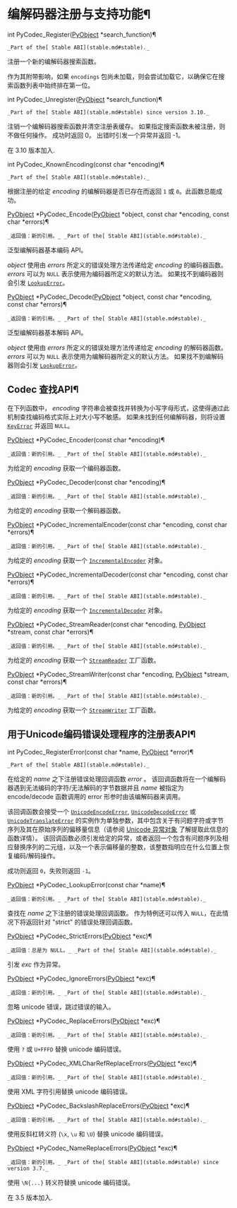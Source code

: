# 编解码器注册与支持功能¶

int PyCodec_Register([PyObject](structures.md#c.PyObject "PyObject") *search_function)¶  

    _Part of the[ Stable ABI](stable.md#stable)._

注册一个新的编解码器搜索函数。

作为其附带影响，如果 `encodings` 包尚未加载，则会尝试加载它，以确保它在搜索函数列表中始终排在第一位。

int PyCodec_Unregister([PyObject](structures.md#c.PyObject "PyObject") *search_function)¶  

    _Part of the[ Stable ABI](stable.md#stable) since version 3.10._

注销一个编解码器搜索函数并清空注册表缓存。 如果指定搜索函数未被注册，则不做任何操作。 成功时返回 0。 出错时引发一个异常并返回 -1。

在 3.10 版本加入.

int PyCodec_KnownEncoding(const char *encoding)¶  

    _Part of the[ Stable ABI](stable.md#stable)._

根据注册的给定 _encoding_ 的编解码器是否已存在而返回 `1` 或 `0`。此函数总能成功。

[PyObject](structures.md#c.PyObject "PyObject") *PyCodec_Encode([PyObject](structures.md#c.PyObject "PyObject") *object, const char *encoding, const char *errors)¶  

    _返回值：新的引用。_ _Part of the[ Stable ABI](stable.md#stable)._

泛型编解码器基本编码 API。

_object_ 使用由 _errors_ 所定义的错误处理方法传递给定 _encoding_ 的编码器函数。 _errors_ 可以为 `NULL` 表示使用为编码器所定义的默认方法。 如果找不到编码器则会引发 [`LookupError`](3.标准库/exceptions.md#LookupError "LookupError")。

[PyObject](structures.md#c.PyObject "PyObject") *PyCodec_Decode([PyObject](structures.md#c.PyObject "PyObject") *object, const char *encoding, const char *errors)¶  

    _返回值：新的引用。_ _Part of the[ Stable ABI](stable.md#stable)._

泛型编解码器基本解码 API。

_object_ 使用由 _errors_ 所定义的错误处理方法传递给定 _encoding_ 的解码器函数。 _errors_ 可以为 `NULL` 表示使用为编解码器所定义的默认方法。 如果找不到编解码器则会引发 [`LookupError`](3.标准库/exceptions.md#LookupError "LookupError")。

## Codec 查找API¶

在下列函数中， _encoding_ 字符串会被查找并转换为小写字母形式，这使得通过此机制查找编码格式实际上对大小写不敏感。 如果未找到任何编解码器，则将设置 [`KeyError`](3.标准库/exceptions.md#KeyError "KeyError") 并返回 `NULL`。

[PyObject](structures.md#c.PyObject "PyObject") *PyCodec_Encoder(const char *encoding)¶  

    _返回值：新的引用。_ _Part of the[ Stable ABI](stable.md#stable)._

为给定的 _encoding_ 获取一个编码器函数。

[PyObject](structures.md#c.PyObject "PyObject") *PyCodec_Decoder(const char *encoding)¶  

    _返回值：新的引用。_ _Part of the[ Stable ABI](stable.md#stable)._

为给定的 _encoding_ 获取一个解码器函数。

[PyObject](structures.md#c.PyObject "PyObject") *PyCodec_IncrementalEncoder(const char *encoding, const char *errors)¶  

    _返回值：新的引用。_ _Part of the[ Stable ABI](stable.md#stable)._

为给定的 _encoding_ 获取一个 [`IncrementalEncoder`](codecs.md#codecs.IncrementalEncoder "codecs.IncrementalEncoder") 对象。

[PyObject](structures.md#c.PyObject "PyObject") *PyCodec_IncrementalDecoder(const char *encoding, const char *errors)¶  

    _返回值：新的引用。_ _Part of the[ Stable ABI](stable.md#stable)._

为给定的 _encoding_ 获取一个 [`IncrementalDecoder`](codecs.md#codecs.IncrementalDecoder "codecs.IncrementalDecoder") 对象。

[PyObject](structures.md#c.PyObject "PyObject") *PyCodec_StreamReader(const char *encoding, [PyObject](structures.md#c.PyObject "PyObject") *stream, const char *errors)¶  

    _返回值：新的引用。_ _Part of the[ Stable ABI](stable.md#stable)._

为给定的 _encoding_ 获取一个 [`StreamReader`](codecs.md#codecs.StreamReader "codecs.StreamReader") 工厂函数。

[PyObject](structures.md#c.PyObject "PyObject") *PyCodec_StreamWriter(const char *encoding, [PyObject](structures.md#c.PyObject "PyObject") *stream, const char *errors)¶  

    _返回值：新的引用。_ _Part of the[ Stable ABI](stable.md#stable)._

为给定的 _encoding_ 获取一个 [`StreamWriter`](codecs.md#codecs.StreamWriter "codecs.StreamWriter") 工厂函数。

## 用于Unicode编码错误处理程序的注册表API¶

int PyCodec_RegisterError(const char *name, [PyObject](structures.md#c.PyObject "PyObject") *error)¶  

    _Part of the[ Stable ABI](stable.md#stable)._

在给定的 _name_ 之下注册错误处理回调函数 _error_ 。 该回调函数将在一个编解码器遇到无法编码的字符/无法解码的字节数据并且 _name_ 被指定为 encode/decode 函数调用的 error 形参时由该编解码器来调用。

该回调函数会接受一个 [`UnicodeEncodeError`](3.标准库/exceptions.md#UnicodeEncodeError "UnicodeEncodeError"), [`UnicodeDecodeError`](3.标准库/exceptions.md#UnicodeDecodeError "UnicodeDecodeError") 或 [`UnicodeTranslateError`](3.标准库/exceptions.md#UnicodeTranslateError "UnicodeTranslateError") 的实例作为单独参数，其中包含关于有问题字符或字节序列及其在原始序列的偏移量信息（请参阅 [Unicode 异常对象](10.C%20API接口/exceptions.md#unicodeexceptions) 了解提取此信息的函数详情）。 该回调函数必须引发给定的异常，或者返回一个包含有问题序列及相应替换序列的二元组，以及一个表示偏移量的整数，该整数指明应在什么位置上恢复编码/解码操作。

成功则返回 `0`，失败则返回 `-1`。

[PyObject](structures.md#c.PyObject "PyObject") *PyCodec_LookupError(const char *name)¶  

    _返回值：新的引用。_ _Part of the[ Stable ABI](stable.md#stable)._

查找在 _name_ 之下注册的错误处理回调函数。 作为特例还可以传入 `NULL`，在此情况下将返回针对 "strict" 的错误处理回调函数。

[PyObject](structures.md#c.PyObject "PyObject") *PyCodec_StrictErrors([PyObject](structures.md#c.PyObject "PyObject") *exc)¶  

    _返回值：总是为 NULL。_ _Part of the[ Stable ABI](stable.md#stable)._

引发 _exc_ 作为异常。

[PyObject](structures.md#c.PyObject "PyObject") *PyCodec_IgnoreErrors([PyObject](structures.md#c.PyObject "PyObject") *exc)¶  

    _返回值：新的引用。_ _Part of the[ Stable ABI](stable.md#stable)._

忽略 unicode 错误，跳过错误的输入。

[PyObject](structures.md#c.PyObject "PyObject") *PyCodec_ReplaceErrors([PyObject](structures.md#c.PyObject "PyObject") *exc)¶  

    _返回值：新的引用。_ _Part of the[ Stable ABI](stable.md#stable)._

使用 `?` 或 `U+FFFD` 替换 unicode 编码错误。

[PyObject](structures.md#c.PyObject "PyObject") *PyCodec_XMLCharRefReplaceErrors([PyObject](structures.md#c.PyObject "PyObject") *exc)¶  

    _返回值：新的引用。_ _Part of the[ Stable ABI](stable.md#stable)._

使用 XML 字符引用替换 unicode 编码错误。

[PyObject](structures.md#c.PyObject "PyObject") *PyCodec_BackslashReplaceErrors([PyObject](structures.md#c.PyObject "PyObject") *exc)¶  

    _返回值：新的引用。_ _Part of the[ Stable ABI](stable.md#stable)._

使用反斜杠转义符 (`\x`, `\u` 和 `\U`) 替换 unicode 编码错误。

[PyObject](structures.md#c.PyObject "PyObject") *PyCodec_NameReplaceErrors([PyObject](structures.md#c.PyObject "PyObject") *exc)¶  

    _返回值：新的引用。_ _Part of the[ Stable ABI](stable.md#stable) since version 3.7._

使用 `\N{...}` 转义符替换 unicode 编码错误。

在 3.5 版本加入.

